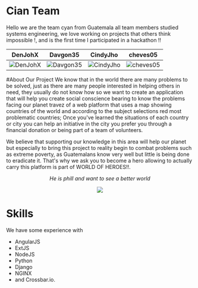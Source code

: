 Cian Team
================
Hello we are the team cyan from Guatemala all team members studied systems engineering, we love working on projects that others think impossible !, and is the first time I participated in a hackathon !!

| DenJohX | Davgon35 | CindyJho | cheves05 |
| ------- | -------- | -------- | -------- |
| ![DenJohX](https://www.gravatar.com/avatar/9779cc35dbe33eba14ba654e9be93b6a.jpg?s=120) | ![Davgon35](https://www.gravatar.com/avatar/25c9ec727c0d2582d2cff4b0d3b6fdf9.jpg?s=120) | ![CindyJho](https://www.gravatar.com/avatar/f40dc4ca5dd022c6d610dd79844e2af9.jpg?s=120) | ![cheves05](https://www.gravatar.com/avatar/6f888966d539d232eefab85896ac96df.jpg?s=120)


#About Our Project
We know that in the world there are many problems to be solved, just as there are many people interested in helping others in need, they usually do not know how so we want to create an application that will help you create social conscience bearing to know the problems facing our planet travez of a web platform that uses a map showing countries of the world and according to the subject selections red most problematic countries; Once you've learned the situations of each country or city you can help an initiative in the city you prefer you through a financial donation or being part of a team of volunteers.

We believe that supporting our knowledge in this area will help our planet but especially to bring this project to reality begin to combat problems such as extreme poverty, as Guatemalans know very well but little is being done to eradicate it.
That's why we ask you to become a hero allowing to actually carry this platform is part of WORLD OF HEROES!!.

<p align="center"><em>
  He is phill and want to see a better world
</em></p>

<p align="center">
  <img src="https://lh4.googleusercontent.com/LrA6FQd4ghwtiVUXxh8UEsv-IzvIzaQbqD29ixeheJDDeEfcfnXt87ZKFbJnz5bZGi4QrZi_EDw=w1342-h480"/>
</p>

Skills
=======

We have some experience with 
 - AngularJS
 - ExtJS 
 - NodeJS
 - Python
 - Django
 - NGINX
 - and Crossbar.io.

